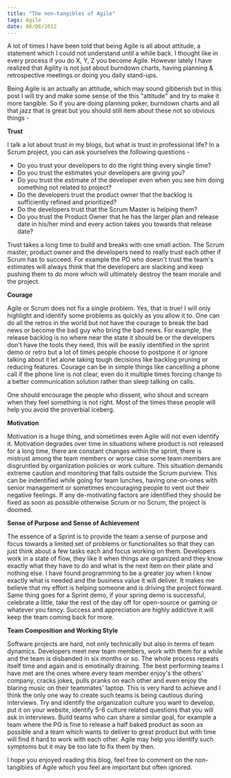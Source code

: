 ```yaml
--- 
title: "The non-tangibles of Agile"
tags: Agile
date: 08/06/2012
---
```


A lot of times I have been told that being Agile is all about attitude, a statement which I could not understand until a while back. I thought like in every process if you do X, Y, Z you become Agile. However lately I have realized that Agility is not just about burndown charts, having planning & retrospective meetings or doing you daily stand-ups.

Being Agile is an actually an attitude, which may sound gibberish but in this post I will try and make some sense of the this "attitude" and try to make it more tangible. So if you are doing planning poker, burndown charts and all that jazz that is great but you should still item about these not so obvious things -


__Trust__

I talk a lot about trust in my blogs, but what is trust in professional life? In a Scrum project, you can ask yourselves the following questions - 

- Do you trust your developers to do the right thing every single time?
- Do you trust the estimates your developers are giving you?
- Do you trust the estimate of the developer even when you see him doing something not related to project?
- Do the developers trust the product owner that the backlog is sufficiently refined and prioritized?
- Do the developers trust that the Scrum Master is helping them?
- Do you trust the Product Owner that he has the larger plan and release date in his/her mind and every action takes you towards that release date?

Trust takes a long time to build and breaks with one small action. The Scrum master, product owner and the developers need to really trust each other if Scrum has to succeed. For example the PO who doesn't trust the team's estimates will always think that the developers are slacking and keep pushing them to do more which will ultimately destroy the team morale and the project.

__Courage__

Agile or Scrum does not fix a single problem. Yes, that is true! I will only highlight and identify some problems as quickly as you allow it to. One can do all the retros in the world but not have the courage to break the bad news or become the bad guy who bring the bad news. For example, the release backlog is no where near the state it should be or the developers don't have the tools they need, this will be easily identified in the sprint demo or retro but a lot of times people choose to postpone it or ignore talking about it let alone taking tough decisions like backlog pruning or reducing features. Courage can be in simple things like cancelling a phone call if the phone line is not clear, even do it multiple times forcing change to a better communication solution rather than sleep talking on calls.

One should encourage the people who dissent, who shout and scream when they feel something is not right. Most of the times these people will help you avoid the proverbial iceberg.

__Motivation__

Motivation is a huge thing, and sometimes even Agile will not even identify it. Motivation degrades over time in situations where product is not released for a long time, there are constant changes within the sprint, there is mistrust among the team members or worse case some team members are disgruntled by organization policies or work culture. This situation demands extreme caution and monitoring that falls outside the Scrum purview. This can be indentified while going for team lunches, having one-on-ones with senior management or sometimes encouraging people to vent out their negative feelings. If any de-motivating factors are identified they should be fixed as soon as possible otherwise Scrum or no Scrum, the project is doomed.

__Sense of Purpose and Sense of Achievement__ 

The essence of a Sprint is to provide the team a sense of purpose and focus towards a limited set of problems or functionalites so that they can just think about a few tasks each and focus working on them. Developers work in a state of flow, they like it when things are organized and they know exactly what they have to do and what is the next item on their plate and nothing else. I have found programming to be a greater joy when I know exactly what is needed and the business value it will deliver. It makes me believe that my effort is helping someone and is driving the project forward. Same thing goes for a Sprint demo, if your spring demo is successful, celebrate a little, take the rest of the day off for open-source or gaming or whatever you fancy. Success and appreciation are highly addictive it will keep the team coming back for more.

__Team Composition and Working Style__

Software projects are hard, not only technically but also in terms of team dynamics. Developers meet new team members, work with them for a while and the team is disbanded in six months or so. The whole process repeats itself time and again and is emotinally draining. The best performing teams I have met are the ones where every team member enjoy's the others' company, cracks jokes, pulls pranks on each other and even enjoy the blaring music on their teammates' laptop. This is very hard to achieve and I think the only one way to create such teams is being cautious during interviews. Try and identify the organization culture you want to develop, put it on your website, identify 5-6 culture related questions that you will ask in interviews. Build teams who can share a similar goal, for example a team where the PO is fine to release a half baked product as soon as possible and a team which wants to deliver to great product but with time will find it hard to work with each other. Agile may help you identify such symptoms but it may be too late to fix them by then.

I hope you enjoyed reading this blog, feel free to comment on the non-tangibles of Agile which you feel are important but often ignored. 